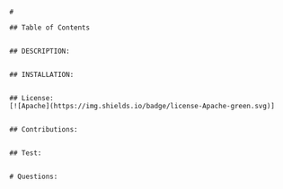 
    # 
    
    ## Table of Contents
    

    ## DESCRIPTION:
    

    ## INSTALLATION:
    

    ## License:
    [![Apache](https://img.shields.io/badge/license-Apache-green.svg)]
    
  
    ## Contributions:
    

    ## Test:
    

    # Questions:
    
    
    
    
    
    